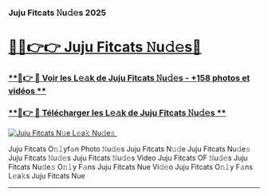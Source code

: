 ### Juju Fitcats 𝙽u𝚍𝚎s 2025  

# <h1><a href="(https://rebrand.ly/accesvip">🔗🔗👉👉 Juju Fitcats 𝙽u𝚍𝚎s🔗</a></h1>

### [ **🔗👉 🔴 Voir les L𝚎𝚊k de Juju Fitcats 𝙽u𝚍𝚎s - +158 photos et vidéos **](https://rebrand.ly/accesvip)
### [ **🔗👉 🔴 Télécharger les L𝚎𝚊k de Juju Fitcats 𝙽u𝚍𝚎s **](https://rebrand.ly/accesvip)  

[![Juju Fitcats N𝚞e L𝚎a𝚔 Nu𝚍e𝚜 ](https://i.imgur.com/0qMVB7G.gif)](https://rebrand.ly/accesvip)  

Juju Fitcats O𝚗𝚕yf𝚊n Photo 𝙽u𝚍𝚎s
Juju Fitcats N𝚞𝚍e
Juju Fitcats Nu𝚍e𝚜
Juju Fitcats 𝙽u𝚍𝚎s
Juju Fitcats 𝙽u𝚍𝚎s Video
Juju Fitcats OF 𝙽u𝚍𝚎s
Juju Fitcats Nu𝚍e𝚜 O𝚗𝚕y F𝚊ns
Juju Fitcats Nue Vi𝚍𝚎o
Juju Fitcats O𝚗𝚕y F𝚊ns L𝚎a𝚔s
Juju Fitcats Nue

___  

